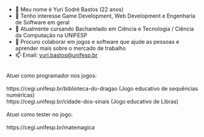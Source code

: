 - 👋 Meu nome é Yuri Sodré Bastos (22 anos)
- 👀 Tenho interesse Game Development, Web Development e Engenharia de Software em geral
- 🌱 Atualmente cursando Bacharelado em Ciência e Tecnologia / Ciência da Computação na UNIFESP
- 💞️ Procuro colaborar em jogos e software que ajude as pessoas e aprender mais sobre o mercado de trabalho
- 📫 Email: yuri.bastos@unifesp.br
<br>
Atuei como programador nos jogos:<br>
<br>
https://cegi.unifesp.br/biblioteca-do-dragao (Jogo educativo de sequências numéricas)<br>
https://cegi.unifesp.br/cidade-dos-sinais (Jogo educativo de Libras)<br>
<br>
Atuei como tester no jogo:<br>
<br>
https://cegi.unifesp.br/matemagica<br>
